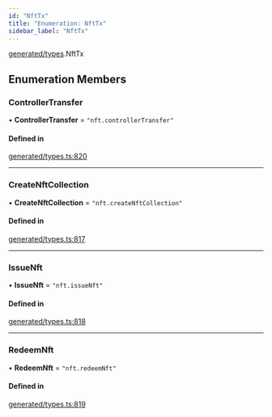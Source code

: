```yaml
---
id: "NftTx"
title: "Enumeration: NftTx"
sidebar_label: "NftTx"
---
```


[generated/types](../../../../modules/Generated/Types/Types.md).NftTx

## Enumeration Members

### ControllerTransfer

• **ControllerTransfer** = ``"nft.controllerTransfer"``

#### Defined in

[generated/types.ts:820](https://github.com/PolymeshAssociation/polymesh-sdk/blob/8a9158669/src/generated/types.ts#L820)

___

### CreateNftCollection

• **CreateNftCollection** = ``"nft.createNftCollection"``

#### Defined in

[generated/types.ts:817](https://github.com/PolymeshAssociation/polymesh-sdk/blob/8a9158669/src/generated/types.ts#L817)

___

### IssueNft

• **IssueNft** = ``"nft.issueNft"``

#### Defined in

[generated/types.ts:818](https://github.com/PolymeshAssociation/polymesh-sdk/blob/8a9158669/src/generated/types.ts#L818)

___

### RedeemNft

• **RedeemNft** = ``"nft.redeemNft"``

#### Defined in

[generated/types.ts:819](https://github.com/PolymeshAssociation/polymesh-sdk/blob/8a9158669/src/generated/types.ts#L819)
